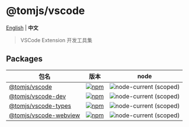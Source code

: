 # @tomjs/vscode

[English](./README.md) | **中文**

> VSCode Extension 开发工具集

## Packages

| 包名 | 版本 | node |
| --- | --- | --- |
| [@tomjs/vscode](./packages/vscode/README.md) | [![npm](https://img.shields.io/npm/v/@tomjs/vscode)](https://www.npmjs.com/package/@tomjs/vscode) | ![node-current (scoped)](https://img.shields.io/node/v/@tomjs/vscode) |
| [@tomjs/vscode-dev](./packages/vscode-dev/README.md) | [![npm](https://img.shields.io/npm/v/@tomjs/vscode-dev)](https://www.npmjs.com/package/@tomjs/vscode-dev) | ![node-current (scoped)](https://img.shields.io/node/v/@tomjs/vscode-dev) |
| [@tomjs/vscode-types](./packages/vscode-dev/README.md) | [![npm](https://img.shields.io/npm/v/@tomjs/vscode-types)](https://www.npmjs.com/package/@tomjs/vscode-types) | ![node-current (scoped)](https://img.shields.io/node/v/@tomjs/vscode-types) |
| [@tomjs/vscode-webview](./packages/vscode-dev/README.md) | [![npm](https://img.shields.io/npm/v/@tomjs/vscode-webview)](https://www.npmjs.com/package/@tomjs/vscode-webview) | ![node-current (scoped)](https://img.shields.io/node/v/@tomjs/vscode-webview) |
